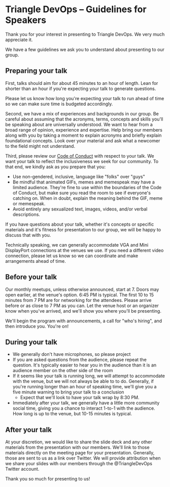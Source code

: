 # Triangle DevOps – Guidelines for Speakers

Thank you for your interest in presenting to Triangle DevOps. We very much
appreciate it.

We have a few guidelines we ask you to understand about presenting to our group.

## Preparing your talk

First, talks should aim for about 45 minutes to an hour of length. Lean for
shorter than an hour if you're expecting your talk to generate questions.

Please let us know how long you're expecting your talk to run ahead of time so
we can make sure time is budgeted accordingly.

Second, we have a mix of experiences and backgrounds in our group. Be careful
about assuming that the acronyms, terms, concepts and skills you'll be speaking
about are universally understood. We want to hear from a broad range of opinion,
experience and expertise. Help bring our members along with you by taking a
moment to explain acronyms and briefly explain foundational concepts. Look over
your material and ask what a newcomer to the field might not understand.

Third, please review our [Code of Conduct][conduct] with respect to your talk.
We want your talk to reflect the inclusiveness we seek for our community. To
that end, we kindly ask as you prepare that you:

* Use non-gendered, inclusive, language like "folks" over "guys"
* Be mindful that animated GIFs, memes and memespeak may have a limited
  audience. They're fine to use within the boundaries of the Code of Conduct,
  but make sure you read the room to see if everyone's catching on. When in
  doubt, explain the meaning behind the GIF, meme or memespeak.
* Avoid entirely any sexualized text, images, videos, and/or verbal
  descriptions.

If you have questions about your talk, whether it's concepts or specific
materials and it's fitness for presentation to our group, we will be happy to
discuss that with you.

Technically speaking, we can generally accommodate VGA and Mini DisplayPort
connections at the venues we use. If you need a different video connection,
please let us know so we can coordinate and make arrangements ahead of time.

[conduct]: code-of-conduct.md

## Before your talk

Our monthly meetups, unless otherwise announced, start at 7. Doors may open
earlier, at the venue's option. 6:45 PM is typical. The first 10 to 15
minutes from 7 PM are for networking for the attendees. Please arrive before or
as close to 7 PM as you can. Let the venue host or an organizer know when you've
arrived, and we'll show you where you'll be presenting.

We'll begin the program with announcements, a call for "who's hiring", and then
introduce you. You're on!

## During your talk

* We generally don't have microphones, so please project
* If you are asked questions from the audience, please repeat the question. It's
  typically easier to hear you in the audience than it is an audience member on
  the other side of the room
* If it seems like your talk is running long, we will attempt to accommodate
  with the venue, but we will not always be able to to do. Generally, if you're
  running longer than an hour of speaking time, we'll give you a five minute
  warning to bring your talk to a conclusion
  * Expect that we'll look to have your talk wrap by 8:30 PM.
* Immediately after your talk, we generally have a little more community social
  time, giving you a chance to interact 1-to-1 with the audience. How long is up
  to the venue, but 10-15 minutes is typical.

## After your talk

At your discretion, we would like to share the slide deck and any other
materials from the presentation with our members. We'll link to those materials
directly on the meeting page for your presentation. Generally, those are sent to
us as a link over Twitter. We will provide attribution when we share your slides
with our members through the @TriangleDevOps Twitter account.

Thank you so much for presenting to us!
